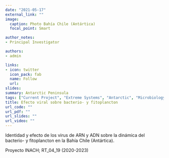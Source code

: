 ```yaml
---
date: "2021-05-17"
external_link: ""
image:
  caption: Photo Bahía Chile (Antártica)
  focal_point: Smart

author_notes:
- Principal Investigator

authors:
- admin

links:
- icon: twitter
  icon_pack: fab
  name: Follow
  url: 
slides: 
summary: Antarctic Peninsula
tags: ["Current Project", "Extreme Systems", "Antarctic", "Microbiology", "Virology"]
title: Efecto viral sobre bacterio- y fitoplancton
url_code: ""
url_pdf: ""
url_slides: ""
url_video: ""
---
```


Identidad y efecto de los virus de ARN y ADN sobre la dinámica del bacterio- y fitoplancton en la Bahía Chile (Antártica).


Proyecto INACH; RT_04_19 (2020-2023)